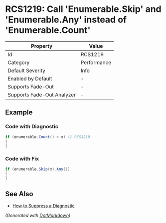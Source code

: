# RCS1219: Call 'Enumerable\.Skip' and 'Enumerable\.Any' instead of 'Enumerable\.Count'

| Property                    | Value       |
| --------------------------- | ----------- |
| Id                          | RCS1219     |
| Category                    | Performance |
| Default Severity            | Info        |
| Enabled by Default          | \-          |
| Supports Fade\-Out          | \-          |
| Supports Fade\-Out Analyzer | \-          |

## Example

### Code with Diagnostic

```csharp
if (enumerable.Count() > x) // RCS1219
{
}
```

### Code with Fix

```csharp
if (enumerable.Skip(x).Any())
{
}
```

## See Also

* [How to Suppress a Diagnostic](../HowToConfigureAnalyzers.md#how-to-suppress-a-diagnostic)


*\(Generated with [DotMarkdown](http://github.com/JosefPihrt/DotMarkdown)\)*